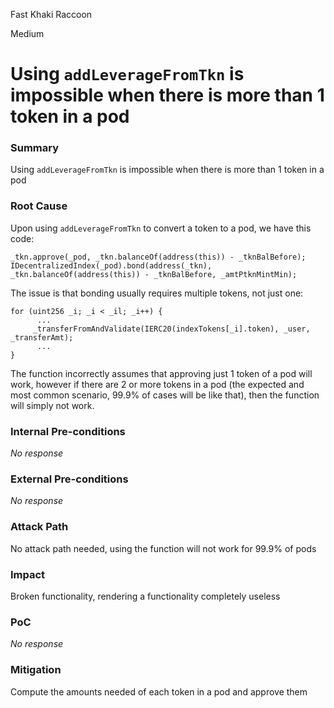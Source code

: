 Fast Khaki Raccoon

Medium

# Using `addLeverageFromTkn` is impossible when there is more than 1 token in a pod

### Summary

Using `addLeverageFromTkn` is impossible when there is more than 1 token in a pod

### Root Cause

Upon using `addLeverageFromTkn` to convert a token to a pod, we have this code:
```solidity
_tkn.approve(_pod, _tkn.balanceOf(address(this)) - _tknBalBefore);
IDecentralizedIndex(_pod).bond(address(_tkn), _tkn.balanceOf(address(this)) - _tknBalBefore, _amtPtknMintMin);
```
The issue is that bonding usually requires multiple tokens, not just one:
```solidity
for (uint256 _i; _i < _il; _i++) {
      ...
     _transferFromAndValidate(IERC20(indexTokens[_i].token), _user, _transferAmt);
      ...
}
```
The function incorrectly assumes that approving just 1 token of a pod will work, however if there are 2 or more tokens in a pod (the expected and most common scenario, 99.9% of cases will be like that), then the function will simply not work.

### Internal Pre-conditions

_No response_

### External Pre-conditions

_No response_

### Attack Path

No attack path needed, using the function will not work for 99.9% of pods

### Impact

Broken functionality, rendering a functionality completely useless

### PoC

_No response_

### Mitigation

Compute the amounts needed of each token in a pod and approve them